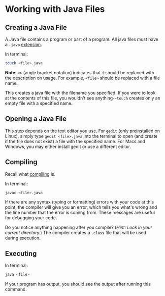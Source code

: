 # Working with Java Files

## Creating a Java File

A Java file contains a program or part of a program. All java files must have a `.java` [extension](https://en.wikipedia.org/wiki/Filename_extension).

In terminal:
```bash
touch <file>.java
```
__Note__: `<>` (angle bracket notation) indicates that it should be replaced with the description on usage. For example, `<file>` should be replaced with a file name.

This creates a java file with the filename you specified. If you were to look at the contents of this file, you wouldn't see anything--`touch` creates only an empty file with a specified name.

## Opening a Java File

This step depends on the text editor you use. For `gedit` (only preinstalled on Linux), simply type `gedit <file>.java` into the terminal to open (and create if the file does not exist) a file with the specified name. For Macs and Windows, you may either install gedit or use a different editor.

## Compiling

Recall what [compiling](00-intro-to-computers.md#how-is-code-translated-into-software) is.

In terminal:
```bash
javac <file>.java
```

If there are any syntax (typing or formatting) errors with your code at this point, the compiler will give you an error, which tells you what's wrong and the line number that the error is coming from. These messages are useful for debugging your code.

Do you notice anything happening after you compile? (_Hint: Look in your current directory._) The compiler creates a `.class` file that will be used during execution.

## Executing

In terminal:
```bash
java <file>
```

If your program has output, you should see the output after running this command.
